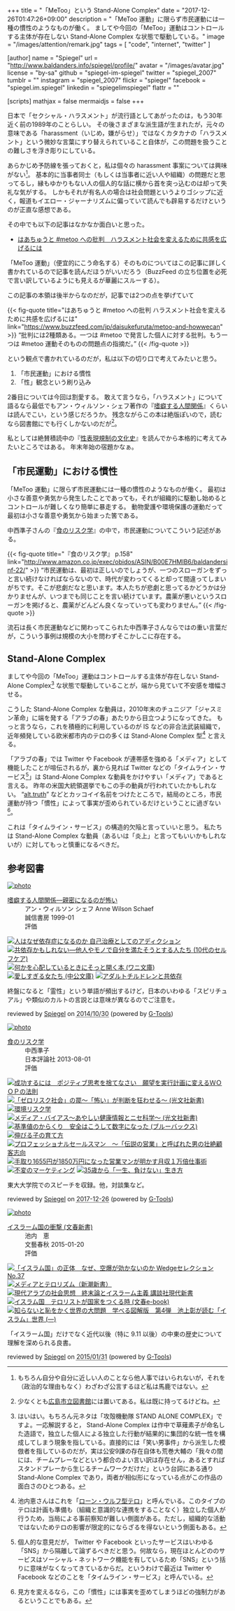 +++
title = "「MeToo」という Stand-Alone Complex"
date =  "2017-12-26T01:47:26+09:00"
description = "「MeToo 運動」に限らず市民運動には一種の慣性のようなものが働く。 ましてや今回の「MeToo」運動はコントロールする主体が存在しない Stand-Alone Complex な状態で駆動している。"
image = "/images/attention/remark.jpg"
tags        = [ "code", "internet", "twitter" ]

[author]
  name      = "Spiegel"
  url       = "http://www.baldanders.info/spiegel/profile/"
  avatar    = "/images/avatar.jpg"
  license   = "by-sa"
  github    = "spiegel-im-spiegel"
  twitter   = "spiegel_2007"
  tumblr    = ""
  instagram = "spiegel_2007"
  flickr    = "spiegel"
  facebook  = "spiegel.im.spiegel"
  linkedin  = "spiegelimspiegel"
  flattr    = ""

[scripts]
  mathjax = false
  mermaidjs = false
+++

日本で「セクシャル・ハラスメント」が流行語としてあがったのは，もう30年近く前の1989年のことらしい。
その後さまざまな派生語が生まれたが，元々の意味である「harassment（いじめ，嫌がらせ）」ではなくカタカナの「ハラスメント」という微妙な言葉にすり替えられていること自体が，この問題を扱うことの難しさを浮き彫りにしている。

あらかじめ予防線を張っておくと，私は個々の harassment 事案については興味がない[^me1]。
基本的に当事者同士（もしくは当事者に近い人や組織）の問題だと思ってるし，縁もゆかりもない人の個人的な話に横から首を突っ込むのは却って失礼な気がする。
しかもそれが有名人の場合は社会問題というよりゴシップに近く，報道もイエロー・ジャーナリズムに偏っていて読んでも辟易するだけというのが正直な感想である。

[^me1]: もちろん自分や自分に近しい人のことなら他人事ではいられないが，それを（政治的な理由もなく）わざわざ公言するほど私は馬鹿ではない。

その中でも以下の記事はなかなか面白いと思った。

- [はあちゅうと #metoo への批判　ハラスメント社会を変えるために共感を広げるには](https://www.buzzfeed.com/jp/daisukefuruta/metoo-and-howwecan)

「MeToo 運動」（便宜的にこう命名する）そのものについてはこの記事に詳しく書かれているので記事を読んだほうがいいだろう（BuzzFeed の立ち位置を必死で言い訳しているようにも見えるが華麗にスルーする）。

この記事の本領は後半からなのだが，記事では2つの点を挙げていて

{{< fig-quote title="はあちゅうと #metoo への批判 ハラスメント社会を変えるために共感を広げるには" link="https://www.buzzfeed.com/jp/daisukefuruta/metoo-and-howwecan" >}}
<q>批判には2種類ある。一つは #metoo で発言した個人に対する批判。もう一つは #metoo 運動そのものの問題点の指摘だ。</q>
{{< /fig-quote >}}

という観点で書かれているのだが，私は以下の切り口で考えてみたいと思う。

1. 「市民運動」における慣性
2. 「性」観念という刷り込み

2番目については今回は割愛する。
敢えて言うなら，「ハラスメント」について語るなら最低でもアン・ウィルソン・シェフ著作の『[嗜癖する人間関係](http://www.amazon.co.jp/exec/obidos/ASIN/4414429145/baldandersinf-22/)』くらいは読んでこい，という感じだろうか。
残念ながらこの本は絶版ぽいので，読むなら図書館にでも行くしかないのだが[^lib1]。

[^lib1]: 少なくとも[広島市立図書館](https://www.library.city.hiroshima.jp/)には置いてある。私は既に持ってるけどね。

私としては絶賛積読中の『[性表現規制の文化史](https://www.amazon.co.jp/exec/obidos/ASIN/4750515183/baldandersinf-22/)』を読んでから本格的に考えてみたいところではある。
年末年始の宿題かなぁ。

## 「市民運動」における慣性

「MeToo 運動」に限らず市民運動には一種の慣性のようなものが働く。
最初は小さな善意や勇気から発生したことであっても，それが組織的に駆動し始めるとコントロールが難しくなり簡単に暴走する。
動物愛護や環境保護の運動だって最初は小さな善意や勇気から始まった筈である。

中西準子さんの『[食のリスク学](http://www.amazon.co.jp/exec/obidos/ASIN/B00E7HMIB6/baldandersinf-22/)』の中で，市民運動についてこういう記述がある。

{{< fig-quote title="『食のリスク学』 p.158" link="http://www.amazon.co.jp/exec/obidos/ASIN/B00E7HMIB6/baldandersinf-22/" >}}
<q>市民運動は、最初は正しいのでしょうが、一つのスローガンをずっと言い続けなければならないので、時代が変わってくると却って間違ってしまいがちです。そこが悲劇だなと思います。本人たちが悲劇と思ってるかどうかは分かりませんが、いつまでも同じことを言い続けています。農薬が悪いというスローガンを掲げると、農薬がどんどん良くなっていっても変わりません。</q>
{{< /fig-quote >}}

流石は長く市民運動などに関わってこられた中西準子さんならではの重い言葉だが，こういう事例は規模の大小を問わずそこかしこに存在する。

## Stand-Alone Complex

ましてや今回の「MeToo」運動はコントロールする主体が存在しない Stand-Alone Complex[^sac1] な状態で駆動していることが，端から見ていて不安感を増幅させる。

[^sac1]: はいはい。もちろん元ネタは「攻殻機動隊 STAND ALONE COMPLEX」ですよ。一応解説すると， Stand-Alone Complex は作中で草薙素子が命名した造語で，独立した個人による独立した行動が結果的に集団的な統一性を構成してしまう現象を指している。直接的には「笑い男事件」から派生した模倣者を指しているのだが，実は公安9課の存在自体も荒巻大輔の「我々の間には、チームプレーなどという都合のよい言い訳は存在せん，あるとすればスタンドプレーから生じるチームワークだけだ」という台詞にある通り Stand-Alone Complex であり，両者が相似形になっている点がこの作品の面白さのひとつある。

こうした Stand-Alone Complex な動員は，2010年末のチュニジア「ジャスミン革命」に端を発する「アラブの春」あたりから目立つようになってきた。
もっと言うなら，これを積極的に利用しているのが IS などの非合法武装組織で，近年頻発している欧米都市内のテロの多くは Stand-Alone Complex 型[^lw1] と言える。

[^lw1]: 池内恵さんはこれを「[ローン・ウルフ型テロ](http://www.fsight.jp/articles/-/42847 "ローン・ウルフ型テロの続発：池内恵 | 池内恵の中東通信 | 新潮社　Foresight | 会員制国際情報サイト")」と呼んでいる。このタイプのテロは計画も準備も（組織と意識的な連携をすることなく）独立した個人が行うため，当局による事前察知が難しい側面がある。ただし，組織的な活動ではないためテロの影響が限定的にならざるを得ないという側面もある。

「アラブの春」では Twitter や Facebook が連帯感を強める「メディア」として機能したことが喧伝されるが，裏から見れば Twitter などの「タイムライン・サービス[^tls1]」は Stand-Alone Complex な動員をかけやすい「メディア」であると言える。
昨年の米国大統領選挙でもこの手の動員が行われていたかもしれない。
“[alt.truth](https://en.wikipedia.org/wiki/Alt.truth "alt.truth - Wikipedia")” などとカッコイイ名前をつけたところで，結局のところ，市民運動が持つ「慣性」によって事実が歪められているだけということに過ぎない[^sac2]。

[^tls1]: 個人的な意見だが， Twitter や Facebook といったサービスはいわゆる「SNS」から隔離して論ずるべきだと思う。何故なら，現在ほとんどののサービスはソーシャル・ネットワーク機能を有しているため「SNS」という括りに意味がなくなってきているからだ。というわけで最近は Twitter や Facebook などのことを「タイムライン・サービス」と呼んでいる。
[^sac2]: 見方を変えるなら，この「慣性」には事実を歪めてしまうほどの強制力があるということでもある。

これは「タイムライン・サービス」の構造的欠陥と言っていいと思う。
私たちは Stand-Alone Complex な動員（あるいは「炎上」と言ってもいいかもしれないが）に対してもっと慎重になるべきだ。

## 参考図書

<div class="hreview" ><a class="item url" href="http://www.amazon.co.jp/exec/obidos/ASIN/4414429145/baldandersinf-22/"><img src="http://ecx.images-amazon.com/images/I/41NXMXRCBVL._SL160_.jpg" alt="photo" class="photo"  /></a><dl ><dt class="fn"><a class="item url" href="http://www.amazon.co.jp/exec/obidos/ASIN/4414429145/baldandersinf-22/">嗜癖する人間関係―親密になるのが怖い</a></dt><dd>アン・ウィルソン シェフ Anne Wilson Schaef </dd><dd>誠信書房 1999-01</dd><dd>評価<abbr class="rating" title="4"><img src="http://g-images.amazon.com/images/G/01/detail/stars-4-0.gif" alt="" /></abbr> </dd></dl><p class="similar"><a href="http://www.amazon.co.jp/exec/obidos/ASIN/4791108434/baldandersinf-22/" target="_top"><img src="http://images.amazon.com/images/P/4791108434.09._SCTHUMBZZZ_.jpg"  alt="人はなぜ依存症になるのか 自己治療としてのアディクション"  /></a> <a href="http://www.amazon.co.jp/exec/obidos/ASIN/4272405438/baldandersinf-22/" target="_top"><img src="http://images.amazon.com/images/P/4272405438.09._SCTHUMBZZZ_.jpg"  alt="共依存かもしれない―他人やモノで自分を満たそうとする人たち (10代のセルフケア)"  /></a> <a href="http://www.amazon.co.jp/exec/obidos/ASIN/4584391246/baldandersinf-22/" target="_top"><img src="http://images.amazon.com/images/P/4584391246.09._SCTHUMBZZZ_.jpg"  alt="何かを心配しているときにそっと開く本 (ワニ文庫)"  /></a> <a href="http://www.amazon.co.jp/exec/obidos/ASIN/4122036291/baldandersinf-22/" target="_top"><img src="http://images.amazon.com/images/P/4122036291.09._SCTHUMBZZZ_.jpg"  alt="愛しすぎる女たち (中公文庫)"  /></a> <a href="http://www.amazon.co.jp/exec/obidos/ASIN/4414429110/baldandersinf-22/" target="_top"><img src="http://images.amazon.com/images/P/4414429110.09._SCTHUMBZZZ_.jpg"  alt="アダルトチルドレンと共依存"  /></a> </p>
<p class="description" >終盤になると「霊性」という単語が頻出するけど，日本のいわゆる「スピリチュアル」や類似のカルトの言説とは意味が異なるのでご注意を。</p>
<p class="gtools" >reviewed by <a href="#maker" class="reviewer">Spiegel</a> on <abbr class="dtreviewed" title="2014-10-30">2014/10/30</abbr> (powered by <a href="http://www.goodpic.com/mt/aws/index.html">G-Tools</a>)</p>
</div>

<div class="hreview" ><a class="item url" href="http://www.amazon.co.jp/exec/obidos/ASIN/B00E7HMIB6/baldandersinf-22/"><img src="https://images-fe.ssl-images-amazon.com/images/I/51-828RNTWL._SL160_.jpg" alt="photo" class="photo"  /></a><dl ><dt class="fn"><a class="item url" href="http://www.amazon.co.jp/exec/obidos/ASIN/B00E7HMIB6/baldandersinf-22/">食のリスク学</a></dt><dd>中西準子 </dd><dd>日本評論社 2013-08-01</dd><dd>評価<abbr class="rating" title="4"><img src="http://g-images.amazon.com/images/G/01/detail/stars-4-0.gif" alt="" /></abbr> </dd></dl><p class="similar"><a href="http://www.amazon.co.jp/exec/obidos/ASIN/B01149WQDO/baldandersinf-22/" target="_top"><img src="http://images.amazon.com/images/P/B01149WQDO.09._SCTHUMBZZZ_.jpg"  alt="成功するには　ポジティブ思考を捨てなさい　願望を実行計画に変えるＷＯＯＰの法則"  /></a> <a href="http://www.amazon.co.jp/exec/obidos/ASIN/B00BWI0U0O/baldandersinf-22/" target="_top"><img src="http://images.amazon.com/images/P/B00BWI0U0O.09._SCTHUMBZZZ_.jpg"  alt="「ゼロリスク社会」の罠～「怖い」が判断を狂わせる～ (光文社新書)"  /></a> <a href="http://www.amazon.co.jp/exec/obidos/ASIN/B00E7HMI7U/baldandersinf-22/" target="_top"><img src="http://images.amazon.com/images/P/B00E7HMI7U.09._SCTHUMBZZZ_.jpg"  alt="環境リスク学"  /></a> <a href="http://www.amazon.co.jp/exec/obidos/ASIN/B009KZ3ZDK/baldandersinf-22/" target="_top"><img src="http://images.amazon.com/images/P/B009KZ3ZDK.09._SCTHUMBZZZ_.jpg"  alt="メディア・バイアス～あやしい健康情報とニセ科学～ (光文社新書)"  /></a> <a href="http://www.amazon.co.jp/exec/obidos/ASIN/B00M98XGDO/baldandersinf-22/" target="_top"><img src="http://images.amazon.com/images/P/B00M98XGDO.09._SCTHUMBZZZ_.jpg"  alt="基準値のからくり　安全はこうして数字になった (ブルーバックス)"  /></a> <a href="http://www.amazon.co.jp/exec/obidos/ASIN/B00GRHFT5Q/baldandersinf-22/" target="_top"><img src="http://images.amazon.com/images/P/B00GRHFT5Q.09._SCTHUMBZZZ_.jpg"  alt="伸びる子の育て方"  /></a> <a href="http://www.amazon.co.jp/exec/obidos/ASIN/B00APSRNOI/baldandersinf-22/" target="_top"><img src="http://images.amazon.com/images/P/B00APSRNOI.09._SCTHUMBZZZ_.jpg"  alt="プロフェッショナルセールスマン　～「伝説の営業」と呼ばれた男の壮絶顧客志向"  /></a> <a href="http://www.amazon.co.jp/exec/obidos/ASIN/B009INAV3G/baldandersinf-22/" target="_top"><img src="http://images.amazon.com/images/P/B009INAV3G.09._SCTHUMBZZZ_.jpg"  alt="手取り1655円が1850万円になった営業マンが明かす月収１万倍仕事術"  /></a> <a href="http://www.amazon.co.jp/exec/obidos/ASIN/B078GJN3RY/baldandersinf-22/" target="_top"><img src="http://images.amazon.com/images/P/B078GJN3RY.09._SCTHUMBZZZ_.jpg"  alt="不変のマーケティング"  /></a> <a href="http://www.amazon.co.jp/exec/obidos/ASIN/B00LNBVVX0/baldandersinf-22/" target="_top"><img src="http://images.amazon.com/images/P/B00LNBVVX0.09._SCTHUMBZZZ_.jpg"  alt="35歳から「一生、負けない」生き方"  /></a> </p>
<p class="description">東大大学院でのスピーチを収録。他，対談集など。</p>
<p class="gtools" >reviewed by <a href='#maker' class='reviewer'>Spiegel</a> on <abbr class="dtreviewed" title="2017-12-26">2017-12-26</abbr> (powered by <a href="http://www.goodpic.com/mt/aws/index.html" >G-Tools</a>)</p>
</div>

<div class="hreview" ><a class="item url" href="http://www.amazon.co.jp/exec/obidos/ASIN/B00SINS1HU/baldandersinf-22/"><img src="http://ecx.images-amazon.com/images/I/41MCLvboP0L._SL160_.jpg" alt="photo" class="photo"  /></a><dl ><dt class="fn"><a class="item url" href="http://www.amazon.co.jp/exec/obidos/ASIN/B00SINS1HU/baldandersinf-22/">イスラーム国の衝撃 (文春新書)</a></dt><dd>池内　恵 </dd><dd>文藝春秋 2015-01-20</dd><dd>評価<abbr class="rating" title="4"><img src="http://g-images.amazon.com/images/G/01/detail/stars-4-0.gif" alt="" /></abbr> </dd></dl><p class="similar"><a href="http://www.amazon.co.jp/exec/obidos/ASIN/B00OXHROBO/baldandersinf-22/" target="_top"><img src="http://images.amazon.com/images/P/B00OXHROBO.09._SCTHUMBZZZ_.jpg"  alt="「イスラム国」の正体　なぜ、空爆が効かないのか Wedgeセレクション No.37"  /></a> <a href="http://www.amazon.co.jp/exec/obidos/ASIN/B00BIXNMMG/baldandersinf-22/" target="_top"><img src="http://images.amazon.com/images/P/B00BIXNMMG.09._SCTHUMBZZZ_.jpg"  alt="メディアとテロリズム（新潮新書）"  /></a> <a href="http://www.amazon.co.jp/exec/obidos/ASIN/B00PS2FI1Q/baldandersinf-22/" target="_top"><img src="http://images.amazon.com/images/P/B00PS2FI1Q.09._SCTHUMBZZZ_.jpg"  alt="現代アラブの社会思想　終末論とイスラーム主義 講談社現代新書"  /></a> <a href="http://www.amazon.co.jp/exec/obidos/ASIN/B00S9D5A78/baldandersinf-22/" target="_top"><img src="http://images.amazon.com/images/P/B00S9D5A78.09._SCTHUMBZZZ_.jpg"  alt="イスラム国　テロリストが国家をつくる時 (文春e-book)"  /></a> <a href="http://www.amazon.co.jp/exec/obidos/ASIN/B00M3OESYU/baldandersinf-22/" target="_top"><img src="http://images.amazon.com/images/P/B00M3OESYU.09._SCTHUMBZZZ_.jpg"  alt="知らないと恥をかく世界の大問題　学べる図解版　第4弾　池上彰が読む「イスラム」世界 (―)"  /></a> </p>
<p class="description">「イスラーム国」だけでなく近代以後（特に 9.11 以後）の中東の歴史について理解を深められる良書</a>。</p>
<p class="gtools" >reviewed by <a href='#me' class='reviewer'>Spiegel</a> on <abbr class="dtreviewed" title="2015-01-31">2015/01/31</abbr> (powered by <a href="http://www.goodpic.com/mt/aws/index.html" >G-Tools</a>)</p>
</div>
